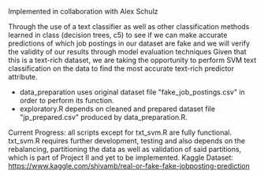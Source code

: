 Implemented in collaboration with Alex Schulz

Through the use of a text classifier as well as other classification methods learned in class (decision trees, c5) to see if
we can make accurate predictions of which job postings in our dataset are fake and we will verify the validity of our results through model evaluation techniques
Given that this is a text-rich dataset, we are taking the opportunity to perform SVM text classification on the data to find the most accurate text-rich predictor
attribute.

- data_preparation uses original dataset file "fake_job_postings.csv" in order to perform its function. 
- exploratory.R depends on cleaned and prepared dataset file "jp_prepared.csv" produced by data_preparation.R.

Current Progress: all scripts except for txt_svm.R are fully functional. txt_svm.R requires further
development, testing and also depends on the rebalancing, partitioning the data as well as validation
of said partitions, which is part of Project II and yet to be implemented. 
Kaggle Dataset: https://www.kaggle.com/shivamb/real-or-fake-fake-jobposting-prediction
